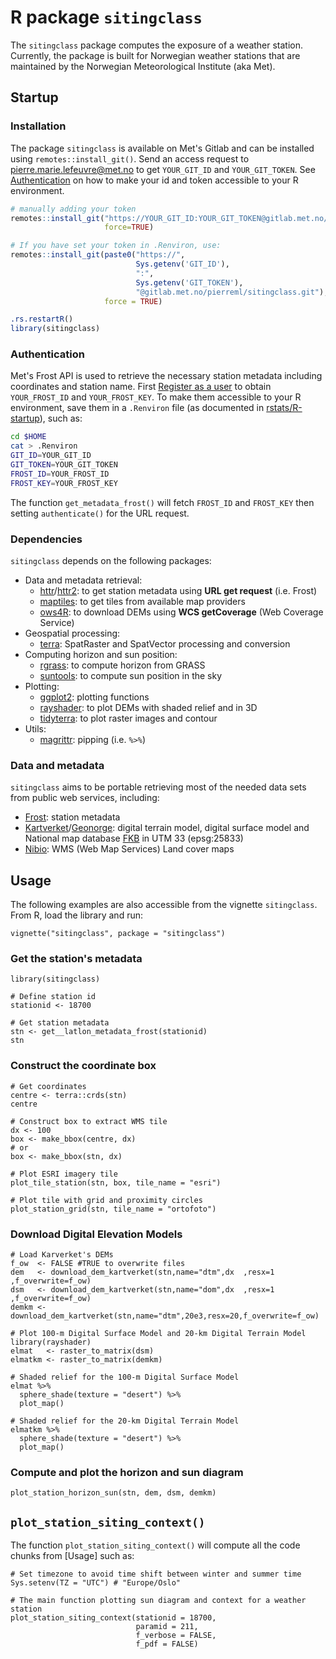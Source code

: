 # R package `sitingclass`
The `sitingclass` package computes the exposure of a weather station. Currently, the package is built for Norwegian weather stations that are maintained by the Norwegian Meteorological Institute (aka Met). 

## Startup
### Installation
The package `sitingclass` is available on Met's Gitlab and can be installed using `remotes::install_git()`. Send an access request to [pierre.marie.lefeuvre@met.no](mailto:pierre.marie.lefeuvre@met.no) to get `YOUR_GIT_ID` and `YOUR_GIT_TOKEN`. See [Authentication](#Authentication) on how to make your id and token accessible to your R environment.

```R
# manually adding your token
remotes::install_git("https://YOUR_GIT_ID:YOUR_GIT_TOKEN@gitlab.met.no/pierreml/sitingclass.git",
                     force=TRUE)

# If you have set your token in .Renviron, use:
remotes::install_git(paste0("https://",
                            Sys.getenv('GIT_ID'),
                            ":",
                            Sys.getenv('GIT_TOKEN'),
                            "@gitlab.met.no/pierreml/sitingclass.git"),
                     force = TRUE)

.rs.restartR()
library(sitingclass)
```

### Authentication
Met's Frost API is used to retrieve the necessary station metadata including coordinates and station name. First [Register as a user](https://frost-beta.met.no/docs/starthere) to obtain `YOUR_FROST_ID` and `YOUR_FROST_KEY`. To make them accessible to your R environment, save them in a `.Renviron` file (as documented in [rstats/R-startup](https://rstats.wtf/r-startup.html)), such as:
```bash
cd $HOME
cat > .Renviron
GIT_ID=YOUR_GIT_ID
GIT_TOKEN=YOUR_GIT_TOKEN
FROST_ID=YOUR_FROST_ID
FROST_KEY=YOUR_FROST_KEY
```
The function `get_metadata_frost()` will fetch `FROST_ID` and `FROST_KEY` then setting `authenticate()` for the URL request.

### Dependencies
`sitingclass` depends on the following packages:

* Data and metadata retrieval:
  + [httr](https://httr.r-lib.org/)/[httr2](https://httr2.r-lib.org/): to get station metadata using **URL get request** (i.e. Frost)
  + [maptiles](https://github.com/riatelab/maptiles): to get tiles from available map providers
  + [ows4R](https://github.com/eblondel/ows4R): to download DEMs using **WCS getCoverage** (Web Coverage Service)
* Geospatial processing:
  + [terra](https://github.com/rspatial/terra): SpatRaster and SpatVector processing and conversion
* Computing horizon and sun position:
  + [rgrass](https://rsbivand.github.io/rgrass/): to compute horizon from GRASS
  + [suntools](https://github.com/adokter/suntools/): to compute sun position in the sky
* Plotting:
  + [ggplot2](https://ggplot2.tidyverse.org/): plotting functions
  + [rayshader](https://www.rayshader.com/): to plot DEMs with shaded relief and in 3D
  + [tidyterra](https://dieghernan.github.io/tidyterra/): to plot raster images and contour
* Utils:
  + [magrittr](https://magrittr.tidyverse.org/): pipping (i.e. `%>%`)
  
### Data and metadata 
`sitingclass` aims to be portable retrieving most of the needed data sets from public web services, including:

- [Frost](https://frost-beta.met.no/docs/codeexamples): station metadata
- [Kartverket](https://www.kartverket.no/geodataarbeid/nasjonal-detaljert-hoydemodell)/[Geonorge](https://kartkatalog.geonorge.no/metadata?text=25833+WCS+h%C3%B8ydemodell): digital terrain model, digital surface model and National map database [FKB](https://kartkatalog.geonorge.no/metadata/geovekst/felles-kartdatabase-fkb/0e90ca71-6a02-4036-bd94-f219fe64645f) in UTM 33 (epsg:25833)
- [Nibio](https://nibio.no/tjenester/wms-tjenester/wms-tjenester-ar5): WMS (Web Map Services) Land cover maps

## Usage
The following examples are also accessible from the vignette `sitingclass`. From R, load the library and run: 
```
vignette("sitingclass", package = "sitingclass")
```
### Get the station's metadata

```
library(sitingclass)

# Define station id
stationid <- 18700

# Get station metadata
stn <- get__latlon_metadata_frost(stationid)
stn
```
### Construct the coordinate box
```
# Get coordinates
centre <- terra::crds(stn)
centre

# Construct box to extract WMS tile
dx <- 100
box <- make_bbox(centre, dx)
# or
box <- make_bbox(stn, dx)
```

```
# Plot ESRI imagery tile
plot_tile_station(stn, box, tile_name = "esri")
```

```
# Plot tile with grid and proximity circles 
plot_station_grid(stn, tile_name = "ortofoto")
```

### Download Digital Elevation Models
```
# Load Karverket's DEMs
f_ow  <- FALSE #TRUE to overwrite files
dem   <- download_dem_kartverket(stn,name="dtm",dx  ,resx=1 ,f_overwrite=f_ow)
dsm   <- download_dem_kartverket(stn,name="dom",dx  ,resx=1 ,f_overwrite=f_ow)
demkm <- download_dem_kartverket(stn,name="dtm",20e3,resx=20,f_overwrite=f_ow)

# Plot 100-m Digital Surface Model and 20-km Digital Terrain Model
library(rayshader)
elmat   <- raster_to_matrix(dsm)
elmatkm <- raster_to_matrix(demkm)

# Shaded relief for the 100-m Digital Surface Model 
elmat %>%
  sphere_shade(texture = "desert") %>%
  plot_map()

# Shaded relief for the 20-km Digital Terrain Model
elmatkm %>%
  sphere_shade(texture = "desert") %>%
  plot_map()
```
### Compute and plot the horizon and sun diagram
```
plot_station_horizon_sun(stn, dem, dsm, demkm)
```

## `plot_station_siting_context()`
The function `plot_station_siting_context()` will compute all the code chunks from [Usage] such as:

```
# Set timezone to avoid time shift between winter and summer time
Sys.setenv(TZ = "UTC") # "Europe/Oslo"

# The main function plotting sun diagram and context for a weather station 
plot_station_siting_context(stationid = 18700,
                            paramid = 211,
                            f_verbose = FALSE,
                            f_pdf = FALSE)
```

